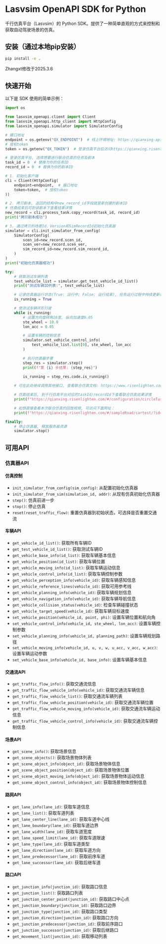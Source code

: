 # Lasvsim OpenAPI SDK for Python

千行仿真平台（Lasvsim）的 Python SDK。提供了一种简单直观的方式来控制和获取自动驾驶场景的仿真。

## 安装（通过本地pip安装）

```bash
pip install -e .
```
Zhangxt修改于2025.3.6

## 快速开始

以下是 SDK 使用的简单示例：

```python
import os

from lasvsim_openapi.client import Client
from lasvsim_openapi.http_client import HttpConfig
from lasvsim_openapi.simulator import SimulatorConfig

# 接口地址
endpoint = os.getenv("QX_ENDPOINT")  # 线上环境地址: https://qianxing-api.risenlighten.com
# 授权token
token = os.getenv("QX_TOKEN")  # 登录仿真平台后访问https://qianxing.risenlighten.com/#/usecenter/personalCenter, 点击最下面按钮复制token

# 登录仿真平台, 选择想要进行联合仿真的任务及剧本
task_id = 0  # 替换为你的任务ID
record_id = 0  # 替换为你的剧本ID

# 1. 初始化客户端
cli = Client(HttpConfig(
    endpoint=endpoint,  # 接口地址
    token=token,  # 授权token
))

# 2. 拷贝剧本, 返回的结构中new_record_id字段就是新创建的剧本ID
# 仿真结束后可到该剧本下查看结果详情
new_record = cli.process_task.copy_record(task_id, record_id)
print("拷贝剧本成功")

# 3. 通过拷贝的场景Id、Version和SimRecordId初始化仿真器
simulator = cli.init_simulator_from_config(
    SimulatorConfig(
        scen_id=new_record.scen_id,
        scen_ver=new_record.scen_ver,
        sim_record_id=new_record.sim_record_id,
    )
)
print("初始化仿真器成功")

try:
    # 获取测试车辆列表
    test_vehicle_list = simulator.get_test_vehicle_id_list()
    print("测试车辆ID列表:", test_vehicle_list)

    # 记录仿真器运行状态(True: 运行中; False: 运行结束), 任务运行过程中持续更新该状态
    is_running = True

    # 使测试车辆环形行驶
    while is_running:
        # 设置方向盘转角10度, 纵向加速度0.05
        ste_wheel = 10.0
        lon_acc = 0.05

        # 设置车辆的控制信息
        simulator.set_vehicle_control_info(
            test_vehicle_list.list[0], ste_wheel, lon_acc
        )

        # 执行仿真器步骤
        step_res = simulator.step()
        print(f"第 {i} 步结果: {step_res}")
        
        is_running = step_res.code.is_running()

    # 可在此处继续调用其他接口, 查看联合仿真文档: https://www.risenlighten.com/#/union

    # 仿真结束后, 到千行仿真平台对应的taskId/recordId下查看联合仿真结果详情
    print(f"https://qianxing.risenlighten.com/#/configuration/circleTask?id={task_id}")

    # 如想直接查看本次联合仿真的回放视频, 可访问下面网址：
    print(f"https://qianxing.risenlighten.com/#/sampleRoad/cartest/?id={task_id}&record_id={new_record.new_record_id}&sim_record_id={new_record.sim_record_id}")

finally:
    # 停止仿真器, 释放服务器资源
    simulator.stop()
```

## 可用API

### 仿真器API

#### 仿真控制
- `init_simulator_from_config(sim_config)`: 从配置初始化仿真器
- `init_simulator_from_sim(simulation_id, addr)`: 从现有仿真初始化仿真器
- `step()`: 仿真前进一步
- `stop()`: 停止仿真
- `reset(reset_traffic_flow)`: 重置仿真器到初始状态，可选择是否重置交通流

#### 车辆API
- `get_vehicle_id_list()`: 获取所有车辆ID
- `get_test_vehicle_id_list()`: 获取测试车辆ID
- `get_vehicle_base_info(id_list)`: 获取车辆基本信息
- `get_vehicle_position(id_list)`: 获取车辆位置
- `get_vehicle_moving_info(id_list)`: 获取车辆运动信息
- `get_vehicle_control_info(id_list)`: 获取车辆控制参数
- `get_vehicle_perception_info(vehicle_id)`: 获取车辆感知信息
- `get_vehicle_reference_lines(vehicle_id)`: 获取可用参考线
- `get_vehicle_planning_info(vehicle_id)`: 获取车辆规划信息
- `get_vehicle_navigation_info(vehicle_id)`: 获取车辆导航信息
- `get_vehicle_collision_status(vehicle_id)`: 检查车辆碰撞状态
- `get_vehicle_target_speed(vehicle_id)`: 获取车辆目标速度
- `set_vehicle_position(vehicle_id, point, phi)`: 设置车辆位置和航向角
- `set_vehicle_control_info(vehicle_id, ste_wheel, lon_acc)`: 设置车辆控制参数
- `set_vehicle_planning_info(vehicle_id, planning_path)`: 设置车辆规划路径
- `set_vehicle_moving_info(vehicle_id, u, v, w, u_acc, v_acc, w_acc)`: 设置车辆运动参数
- `set_vehicle_base_info(vehicle_id, base_info)`: 设置车辆基本信息

#### 交通流API
- `get_traffic_flow_info()`: 获取交通流信息
- `get_traffic_flow_vehicle_info(vehicle_id)`: 获取交通流车辆信息
- `get_traffic_flow_vehicle_list()`: 获取交通流车辆列表
- `get_traffic_flow_vehicle_position(vehicle_id)`: 获取交通流车辆位置
- `get_traffic_flow_vehicle_moving_info(vehicle_id)`: 获取交通流车辆运动信息
- `get_traffic_flow_vehicle_control_info(vehicle_id)`: 获取交通流车辆控制信息

#### 场景API
- `get_scene_info()`: 获取场景信息
- `get_scene_objects()`: 获取场景物体列表
- `get_scene_object_info(object_id)`: 获取场景物体信息
- `get_scene_object_position(object_id)`: 获取场景物体位置
- `get_scene_object_moving_info(object_id)`: 获取场景物体运动信息
- `get_scene_object_control_info(object_id)`: 获取场景物体控制信息

#### 路网API
- `get_lane_info(lane_id)`: 获取车道信息
- `get_lane_list()`: 获取车道列表
- `get_lane_center_line(lane_id)`: 获取车道中心线
- `get_lane_boundary(lane_id)`: 获取车道边界
- `get_lane_width(lane_id)`: 获取车道宽度
- `get_lane_speed_limit(lane_id)`: 获取车道限速
- `get_lane_type(lane_id)`: 获取车道类型
- `get_lane_direction(lane_id)`: 获取车道方向
- `get_lane_predecessor(lane_id)`: 获取前序车道
- `get_lane_successor(lane_id)`: 获取后继车道

#### 路口API
- `get_junction_info(junction_id)`: 获取路口信息
- `get_junction_list()`: 获取路口列表
- `get_junction_center_point(junction_id)`: 获取路口中心点
- `get_junction_boundary(junction_id)`: 获取路口边界
- `get_junction_type(junction_id)`: 获取路口类型
- `get_junction_direction(junction_id)`: 获取路口方向
- `get_junction_predecessor(junction_id)`: 获取前序路口
- `get_junction_successor(junction_id)`: 获取后继路口
- `get_movement_list(junction_id)`: 获取移动列表
